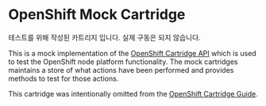 # OpenShift Mock Cartridge

테스트를 위해 작성된 카트리지 입니다.
실제 구동은 되지 않습니다.

This is a mock implementation of the [OpenShift Cartridge API](http://openshift.github.io/documentation/oo_cartridge_developers_guide.html) which is used to test the OpenShift node platform functionality. The mock cartridges maintains a store of what actions have been performed and provides methods to test for those actions.  

This cartridge was intentionally omitted from the [OpenShift Cartridge Guide](http://openshift.github.io/documentation/oo_cartridge_guide.html).
